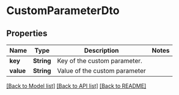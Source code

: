 # CustomParameterDto

## Properties

Name | Type | Description | Notes
------------ | ------------- | ------------- | -------------
**key** | **String** | Key of the custom parameter. | 
**value** | **String** | Value of the custom parameter | 

[[Back to Model list]](../README.md#documentation-for-models) [[Back to API list]](../README.md#documentation-for-api-endpoints) [[Back to README]](../README.md)


